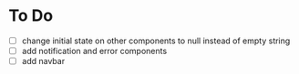 # To Do

- [ ] change initial state on other components to null instead of empty string
- [ ] add notification and error components
- [ ] add navbar
